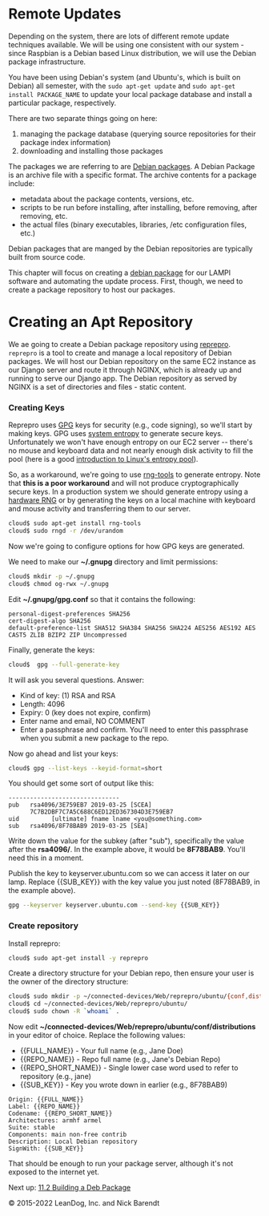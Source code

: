 # Remote Updates

Depending on the system, there are lots of different remote update techniques available.  We will be using one consistent with our system - since Raspbian is a Debian based Linux distribution, we will use the Debian package infrastructure.

You have been using Debian's system (and Ubuntu's, which is built on Debian) all semester, with the `sudo apt-get update` and `sudo apt-get install PACKAGE_NAME` to update your local package database and install a particular package, respectively.

There are two separate things going on here:

1. managing the package database (querying source repositories for their package index information) 
1. downloading and installing those packages

The packages we are referring to are [Debian packages](https://wiki.debian.org/Packaging#What_is_a_.22package.22.3F).  A Debian Package is an archive file with a specific format.  The archive contents for a package include:

* metadata about the package contents, versions, etc.
* scripts to be run before installing, after installing, before removing, after removing, etc.
* the actual files (binary executables, libraries, /etc configuration files, etc.)

Debian packages that are manged by the Debian repositories are typically built from source code.

This chapter will focus on creating a [debian package](https://wiki.debian.org/RepositoryFormat) for our LAMPI software and automating the update process.  First, though, we need to create a package repository to host our packages. 

# Creating an Apt Repository

We ae going to create a Debian package repository using [reprepro](https://wiki.debian.org/DebianRepository/SetupWithReprepro). `reprepro` is a tool to create and manage a local repository of Debian packages.  We will host our Debian repository on the same EC2 instance as our Django server and route it through NGINX, which is already up and running to serve our Django app.  The Debian repository as served by NGINX is a set of directories and files - static content.

### Creating Keys

Reprepro uses [GPG](https://www.gnupg.org) keys for security (e.g., code signing), so we'll start by making keys. GPG uses [system entropy](https://en.wikipedia.org/wiki/Entropy_%28computing%29#Linux_kernel) to generate secure keys. Unfortunately we won't have enough entropy on our EC2 server -- there's no mouse and keyboard data and not nearly enough disk activity to fill the pool (here is a good [introduction to Linux's entropy pool](https://hackaday.com/2017/11/02/what-is-entropy-and-how-do-i-get-more-of-it/)). 

So, as a workaround, we're going to use [rng-tools](https://www.gnu.org/software/hurd/user/tlecarrour/rng-tools.html) to generate entropy. Note that **this is a poor workaround** and will not produce cryptographically secure keys. In a production system we should generate entropy using a [hardware RNG](https://en.wikipedia.org/wiki/Hardware_random_number_generator) or by generating the keys on a local machine with keyboard and mouse activity and transferring them to our server.

```bash
cloud$ sudo apt-get install rng-tools
cloud$ sudo rngd -r /dev/urandom
```

Now we're going to configure options for how GPG keys are generated. 

We need to make our **~/.gnupg** directory and limit permissions:

```bash
cloud$ mkdir -p ~/.gnupg
cloud$ chmod og-rwx ~/.gnupg
```

Edit **~/.gnupg/gpg.conf** so that it contains the following:

```
personal-digest-preferences SHA256
cert-digest-algo SHA256
default-preference-list SHA512 SHA384 SHA256 SHA224 AES256 AES192 AES CAST5 ZLIB BZIP2 ZIP Uncompressed
```

Finally, generate the keys:

```bash
cloud$  gpg --full-generate-key
```

It will ask you several questions. Answer:

* Kind of key: (1) RSA and RSA
* Length: 4096
* Expiry: 0 (key does not expire, confirm)
* Enter name and email, NO COMMENT
* Enter a passphrase and confirm. You'll need to enter this passphrase when you submit a new package to the repo.

Now go ahead and list your keys:

```bash
cloud$ gpg --list-keys --keyid-format=short
```

You should get some sort of output like this:

```
-------------------------------
pub   rsa4096/3E759EB7 2019-03-25 [SCEA]
      7C7B2DBF7C7A5C688C6ED12ED367304D3E759EB7
uid         [ultimate] fname lname <you@something.com>
sub   rsa4096/8F78BAB9 2019-03-25 [SEA]
```

Write down the value for the subkey (after "sub"), specifically the value after the **rsa4096/**. In the example above, it would be **8F78BAB9**. You'll need this in a moment.

Publish the key to keyserver.ubuntu.com so we can access it later on our lamp. Replace {{SUB_KEY}} with the key value you just noted (8F78BAB9, in the example above).

```bash
gpg --keyserver keyserver.ubuntu.com --send-key {{SUB_KEY}}
```

### Create repository

Install reprepro:

```bash
cloud$ sudo apt-get install -y reprepro
```

Create a directory structure for your Debian repo, then ensure your user is the owner of the directory structure:

```bash
cloud$ sudo mkdir -p ~/connected-devices/Web/reprepro/ubuntu/{conf,dists,incoming,indices,logs,pool,project,tmp}
cloud$ cd ~/connected-devices/Web/reprepro/ubuntu/
cloud$ sudo chown -R `whoami` .
```

Now edit **~/connected-devices/Web/reprepro/ubuntu/conf/distributions** in your editor of choice. Replace the following values:

* {{FULL_NAME}} - Your full name (e.g., Jane Doe)
* {{REPO_NAME}} - Repo full name (e.g., Jane's Debian Repo)
* {{REPO_SHORT_NAME}} - Single lower case word used to refer to repository (e.g., jane)
* {{SUB_KEY}} - Key you wrote down in earlier (e.g., 8F78BAB9)

```
Origin: {{FULL_NAME}}
Label: {{REPO_NAME}}
Codename: {{REPO_SHORT_NAME}}
Architectures: armhf armel
Suite: stable
Components: main non-free contrib
Description: Local Debian repository
SignWith: {{SUB_KEY}}
```

That should be enough to run your package server, although it's not exposed to the internet yet.

Next up: [11.2 Building a Deb Package](../11.2_Building_a_Deb_Package/README.md)

&copy; 2015-2022 LeanDog, Inc. and Nick Barendt
